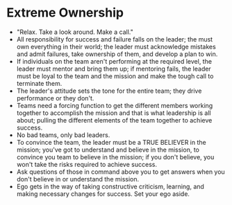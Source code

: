 # Extreme Ownership

* "Relax. Take a look around. Make a call."
* All responsibility for success and failure falls on the leader; the must own
  everything in their world; the leader must acknowledge mistakes and admit
  failures, take ownership of them, and develop a plan to win.
* If individuals on the team aren't performing at the required level, the leader
  must mentor and bring them up; if mentoring fails, the leader must be loyal to
  the team and the mission and make the tough call to terminate them.
* The leader's attitude sets the tone for the entire team; they drive
  performance or they don't.
* Teams need a forcing function to get the different members working together to
  accomplish the mission and that is what leadership is all about; pulling the
  different elements of the team together to achieve success.
* No bad teams, only bad leaders.
* To convince the team, the leader must be a TRUE BELIEVER in the mission;
  you've got to understand and believe in the mission, to convince you team to
  believe in the mission; if you don't believe, you won't take the risks
  required to achieve success.
* Ask questions of those in command above you to get answers when you don't
  believe in or understand the mission.
* Ego gets in the way of taking constructive criticism, learning, and making
  necessary changes for success. Set your ego aside.

